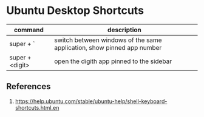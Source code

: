 Ubuntu Desktop Shortcuts
==============


| command  | description                    |
|----------|--------------------------------|
| super + \`| switch between windows of the same application, show pinned app number |
| super + \<digit\> | open the digith app pinned to the sidebar |
  


## References
1. https://help.ubuntu.com/stable/ubuntu-help/shell-keyboard-shortcuts.html.en
